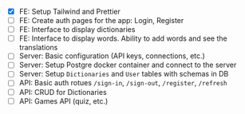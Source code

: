 * [x] FE: Setup Tailwind and Prettier
* [ ] FE: Create auth pages for the app: Login, Register
* [ ] FE: Interface to display dictionaries
* [ ] FE: Interface to display words. Ability to add words and see the translations
* [ ] Server: Basic configuration (API keys, connections, etc.)
* [ ] Server: Setup Postgre docker container and connect to the server
* [ ] Server: Setup `Dictionaries` and `User` tables with schemas in DB 
* [ ] API: Basic auth rotues `/sign-in`, `/sign-out`, `/register`, `/refresh`
* [ ] API: CRUD for Dictionaries 
* [ ] API: Games API (quiz, etc.)